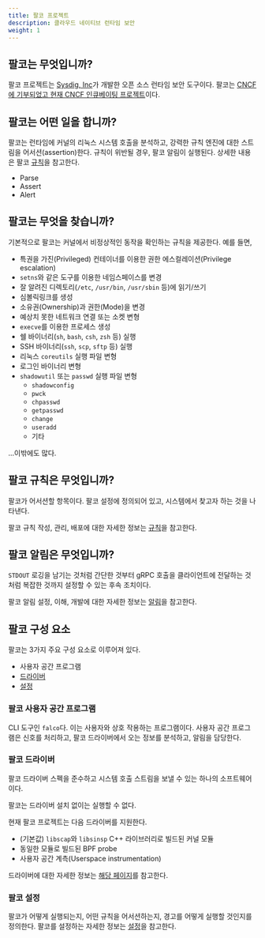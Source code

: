 ```yaml
---
title: 팔코 프로젝트
description: 클라우드 네이티브 런타임 보안
weight: 1
---
```


## 팔코는 무엇입니까?

팔코 프로젝트는 [Sysdig, Inc](https://sysdig.com)가 개발한 오픈 소스 런타임 보안 도구이다. 팔코는 [CNCF에 기부되었고 현재 CNCF 인큐베이팅 프로젝트](https://www.cncf.io/blog/2020/01/08/toc-votes-to-move-falco-into-cncf-incubator/)이다.

## 팔코는 어떤 일을 합니까?

팔코는 런타임에 커널의 리눅스 시스템 호출을 분석하고, 강력한 규칙 엔진에 대한 스트림을 어서션(assertion)한다.
규칙이 위반될 경우, 팔코 알림이 실행된다. 상세한 내용은 팔코 [규칙](https://falco.org/docs/rules/)을 참고한다.

 - Parse
 - Assert
 - Alert

## 팔코는 무엇을 찾습니까?

기본적으로 팔코는 커널에서 비정상적인 동작을 확인하는 규칙을 제공한다. 예를 들면,

 - 특권을 가진(Privileged) 컨테이너를 이용한 권한 에스컬레이션(Privilege escalation)
 - `setns`와 같은 도구를 이용한 네임스페이스를 변경
 - 잘 알려진 디렉토리(`/etc`, `/usr/bin`, `/usr/sbin` 등)에 읽기/쓰기
 - 심볼릭링크를 생성
 - 소유권(Ownership)과 권한(Mode)을 변경
 - 예상치 못한 네트워크 연결 또는 소켓 변형
 - `execve`를 이용한 프로세스 생성
 - 쉘 바이너리(`sh`, `bash`, `csh`, `zsh` 등) 실행
 - SSH 바이너리(`ssh`, `scp`, `sftp` 등) 실행
 - 리눅스 `coreutils` 실행 파일 변형
 - 로그인 바이너리 변형
 - `shadowutil` 또는 `passwd` 실행 파일 변형
	- `shadowconfig`
    - `pwck`
    - `chpasswd`
    - `getpasswd`
    - `change`
    - `useradd`
    - 기타

...이밖에도 많다.

## 팔코 규칙은 무엇입니까?

팔코가 어서션할 항목이다. 팔코 설정에 정의되어 있고, 시스템에서 찾고자 하는 것을 나타낸다.

팔코 규칙 작성, 관리, 배포에 대한 자세한 정보는 [규칙](https://falco.org/docs/rules/)을 참고한다.

## 팔코 알림은 무엇입니까?

`STDOUT` 로깅을 남기는 것처럼 간단한 것부터 gRPC 호출을 클라이언트에 전달하는 것처럼 복잡한 것까지 설정할 수 있는 후속 조치이다.

팔코 알림 설정, 이해, 개발에 대한 자세한 정보는 [알림](https://falco.org/docs/alerts/)을 참고한다.

## 팔코 구성 요소

팔코는 3가지 주요 구성 요소로 이루어져 있다.

 - 사용자 공간 프로그램
 - [드라이버](https://falco.org/docs/event-sources/drivers/)
 - [설정](https://falco.org/docs/configuration/)

### 팔코 사용자 공간 프로그램

CLI 도구인 `falco`다. 이는 사용자와 상호 작용하는 프로그램이다. 사용자 공간 프로그램은 신호를 처리하고, 팔코 드라이버에서 오는 정보를 분석하고, 알림을 담당한다.

### 팔코 드라이버

팔코 드라이버 스펙을 준수하고 시스템 호출 스트림을 보낼 수 있는 하나의 소프트웨어이다.

팔코는 드라이버 설치 없이는 실행할 수 없다.

현재 팔코 프로젝트는 다음 드라이버를 지원한다.

 - (기본값) `libscap`와 `libsinsp` C++ 라이브러리로 빌드된 커널 모듈
 - 동일한 모듈로 빌드된 BPF probe
 - 사용자 공간 계측(Userspace instrumentation)

드라이버에 대한 자세한 정보는 [해당 페이지](/docs/event-sources/drivers/)를 참고한다.

### 팔코 설정

팔코가 어떻게 실행되는지, 어떤 규칙을 어서션하는지, 경고를 어떻게 실행할 것인지를 정의한다. 팔코를 설정하는 자세한 정보는 [설정](https://falco.org/docs/configuration/)을 참고한다.

